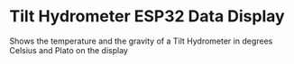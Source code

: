 # Tilt Hydrometer ESP32 Data Display

Shows the temperature and the gravity of a Tilt Hydrometer in degrees Celsius and Plato on the display
